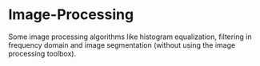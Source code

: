 # Image-Processing
Some image processing algorithms like histogram equalization, filtering in frequency domain and image segmentation (without using the image processing toolbox).
